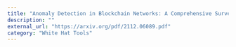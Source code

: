 ```yaml
---
title: "Anomaly Detection in Blockchain Networks: A Comprehensive Survey"
description: ""
external_url: "https://arxiv.org/pdf/2112.06089.pdf"
category: "White Hat Tools"
---
```

